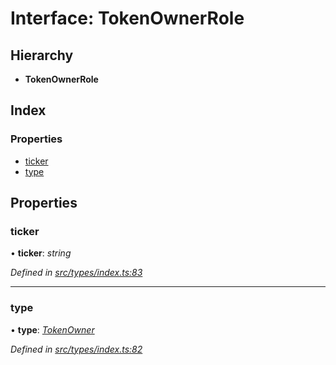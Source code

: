 # Interface: TokenOwnerRole

## Hierarchy

* **TokenOwnerRole**

## Index

### Properties

* [ticker](_src_types_index_.tokenownerrole.md#ticker)
* [type](_src_types_index_.tokenownerrole.md#type)

## Properties

###  ticker

• **ticker**: *string*

*Defined in [src/types/index.ts:83](https://github.com/PolymathNetwork/polymesh-sdk/blob/6f0a424/src/types/index.ts#L83)*

___

###  type

• **type**: *[TokenOwner](../enums/_src_types_index_.roletype.md#tokenowner)*

*Defined in [src/types/index.ts:82](https://github.com/PolymathNetwork/polymesh-sdk/blob/6f0a424/src/types/index.ts#L82)*
